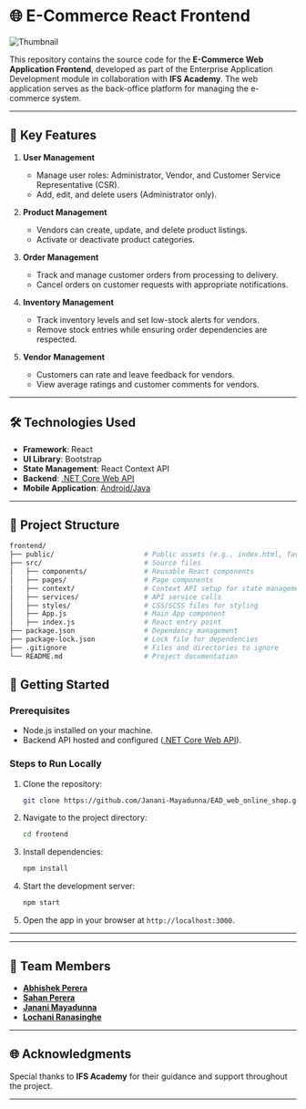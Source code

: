 # 🌐 E-Commerce React Frontend  

![Thumbnail](path/to/your/thumbnail.jpg)  

This repository contains the source code for the **E-Commerce Web Application Frontend**, developed as part of the Enterprise Application Development module in collaboration with **IFS Academy**. The web application serves as the back-office platform for managing the e-commerce system.

---

## 🌟 **Key Features**  
1. **User Management**  
   - Manage user roles: Administrator, Vendor, and Customer Service Representative (CSR).  
   - Add, edit, and delete users (Administrator only).  

2. **Product Management**  
   - Vendors can create, update, and delete product listings.  
   - Activate or deactivate product categories.  

3. **Order Management**  
   - Track and manage customer orders from processing to delivery.  
   - Cancel orders on customer requests with appropriate notifications.  

4. **Inventory Management**  
   - Track inventory levels and set low-stock alerts for vendors.  
   - Remove stock entries while ensuring order dependencies are respected.  

5. **Vendor Management**  
   - Customers can rate and leave feedback for vendors.  
   - View average ratings and customer comments for vendors.

---

## 🛠️ **Technologies Used**  
- **Framework**: React  
- **UI Library**: Bootstrap  
- **State Management**: React Context API  
- **Backend**: [.NET Core Web API](https://github.com/sahanperera00/EAD_Web_Service)  
- **Mobile Application**: [Android/Java](https://github.com/AbishekPerera/EAD_Mobile_App)

---

## 📂 **Project Structure**  
```bash
frontend/
├── public/                      # Public assets (e.g., index.html, favicon)  
├── src/                         # Source files  
│   ├── components/              # Reusable React components  
│   ├── pages/                   # Page components  
│   ├── context/                 # Context API setup for state management  
│   ├── services/                # API service calls  
│   ├── styles/                  # CSS/SCSS files for styling  
│   ├── App.js                   # Main App component  
│   ├── index.js                 # React entry point  
├── package.json                 # Dependency management  
├── package-lock.json            # Lock file for dependencies  
├── .gitignore                   # Files and directories to ignore  
└── README.md                    # Project documentation  
```


## 🚀 **Getting Started**  

### Prerequisites  
- Node.js installed on your machine.  
- Backend API hosted and configured ([.NET Core Web API](https://github.com/sahanperera00/EAD_Web_Service)).

### Steps to Run Locally  
1. Clone the repository:  
   ```bash
   git clone https://github.com/Janani-Mayadunna/EAD_web_online_shop.git
   ```  
2. Navigate to the project directory:  
   ```bash
   cd frontend
   ```  
3. Install dependencies:  
   ```bash
   npm install
   ```  
4. Start the development server:  
   ```bash
   npm start
   ```  
5. Open the app in your browser at `http://localhost:3000`.

---


---

## 🤝 **Team Members**  
- **[Abhishek Perera](https://github.com/AbishekPerera)**  
- **[Sahan Perera](https://github.com/sahanperera00)**  
- **[Janani Mayadunna](https://github.com/Janani-Mayadunna)**  
- **[Lochani Ranasinghe](https://github.com/LochaniRanasinghe)**  

---

## 🌐 **Acknowledgments**  
Special thanks to **IFS Academy** for their guidance and support throughout the project.

---
